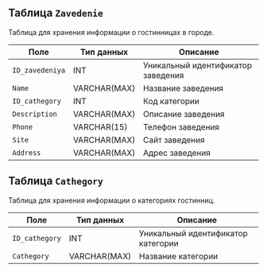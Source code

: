 ## Таблица `Zavedenie`

Таблица для хранения информации о гостинницах в городе.

| Поле              | Тип данных  | Описание                              |
|-------------------|-------------|---------------------------------------|
| `ID_zavedeniya`   | INT         | Уникальный идентификатор заведения    |
| `Name`            |VARCHAR(MAX) | Название заведения                    |
| `ID_cathegory`    | INT         | Код категории                         |
| `Description`     |VARCHAR(MAX) | Описание заведения                    |
| `Phone`           |VARCHAR(15)  | Телефон заведения                     |
| `Site`            |VARCHAR(MAX) | Сайт заведения                        |
| `Address`         |VARCHAR(MAX) | Адрес заведения                       |


## Таблица `Cathegory`

Таблица для хранения информации о категориях гостинниц.

| Поле             | Тип данных | Описание                           |
|------------------|------------|------------------------------------|
| `ID_cathegory`   | INT        | Уникальный идентификатор категории |
| `Cathegory`      |VARCHAR(MAX)| Название категории                 |